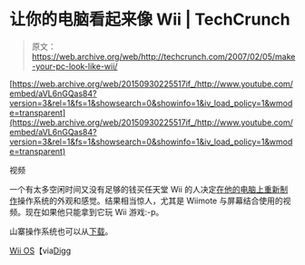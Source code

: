 # 让你的电脑看起来像 Wii | TechCrunch

> 原文：<https://web.archive.org/web/http://techcrunch.com/2007/02/05/make-your-pc-look-like-wii/>

 [https://web.archive.org/web/20150930225517if_/http://www.youtube.com/embed/aVL6nGQas84?version=3&rel=1&fs=1&showsearch=0&showinfo=1&iv_load_policy=1&wmode=transparent](https://web.archive.org/web/20150930225517if_/http://www.youtube.com/embed/aVL6nGQas84?version=3&rel=1&fs=1&showsearch=0&showinfo=1&iv_load_policy=1&wmode=transparent)

视频

一个有太多空闲时间又没有足够的钱买任天堂 Wii 的人决定[在他的电脑上重新制作](https://web.archive.org/web/20150930225517/http://www.wiili.org/index.php/Wii_os)操作系统的外观和感觉。结果相当惊人，尤其是 Wiimote 与屏幕结合使用的视频。现在如果他只能拿到它玩 Wii 游戏:-p。

山寨操作系统也可以从[下载](https://web.archive.org/web/20150930225517/http://www.zshare.net/download/wii-os-zip.html)。

[Wii OS](https://web.archive.org/web/20150930225517/http://www.wiili.org/index.php/Wii_os)【via[Digg](https://web.archive.org/web/20150930225517/http://digg.com/gaming_news/Wii_OS_now_available_for_download)